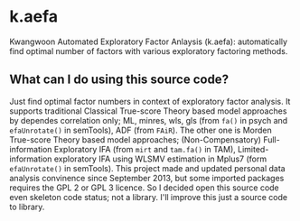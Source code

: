 # k.aefa
Kwangwoon Automated Exploratory Factor Anlaysis (k.aefa): automatically find optimal number of factors with various exploratory factoring methods.

## What can I do using this source code?
Just find optimal factor numbers in context of exploratory factor analysis. It supports traditional Classical True-score Theory based model approaches by dependes correlation only; ML, minres, wls, gls (from ```fa()``` in psych and ```efaUnrotate()``` in semTools), ADF (from ```FAiR```). The other one is Morden True-score Theory based model approaches; (Non-Compensatory) Full-information Exploratory IFA (from ```mirt``` and ```tam.fa()``` in TAM), Limited-information exploratory IFA using WLSMV estimation in Mplus7 (form ```efaUnrotate()``` in semTools). This project made and updated personal data analysis convinence since September 2013, but some imported packages requires the GPL 2 or GPL 3 licence. So I decided open this source code even skeleton code status; not a library. I'll improve this just a source code to library.
